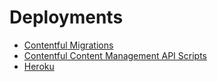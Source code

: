 # Deployments

* [Contentful Migrations](contentful-migrations.md)
* [Contentful Content Management API Scripts](contentful-content-management-api.md)
* [Heroku](heroku.md)
